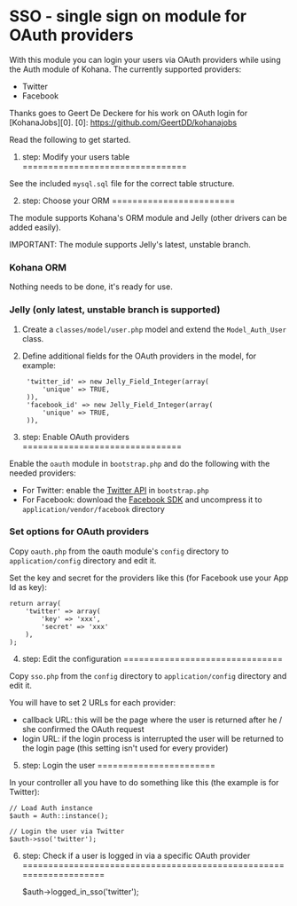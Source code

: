 # SSO - single sign on module for OAuth providers

With this module you can login your users via OAuth providers while using the Auth module of Kohana.
The currently supported providers:

* Twitter
* Facebook

Thanks goes to Geert De Deckere for his work on OAuth login for [KohanaJobs][0].
[0]: https://github.com/GeertDD/kohanajobs

Read the following to get started.

1. step: Modify your users table
================================

See the included `mysql.sql` file for the correct table structure.


2. step: Choose your ORM
========================

The module supports Kohana's ORM module and Jelly (other drivers can be added easily).

IMPORTANT: The module supports Jelly's latest, unstable branch.

### Kohana ORM

Nothing needs to be done, it's ready for use.

### Jelly (only latest, unstable branch is supported)

1. Create a `classes/model/user.php` model and extend the `Model_Auth_User` class.
2. Define additional fields for the OAuth providers in the model, for example:

		'twitter_id' => new Jelly_Field_Integer(array(
			'unique' => TRUE,
		)),
		'facebook_id' => new Jelly_Field_Integer(array(
			'unique' => TRUE,
		)),


3. step: Enable OAuth providers
===============================

Enable the `oauth` module in `bootstrap.php` and do the following with the needed providers:

* For Twitter: enable the [Twitter API][1] in `bootstrap.php`
* For Facebook: download the [Facebook SDK][2] and uncompress it to `application/vendor/facebook` directory

[1]: https://github.com/shadowhand/apis
[2]: https://github.com/facebook/php-sdk

### Set options for OAuth providers

Copy `oauth.php` from the oauth module's `config` directory to `application/config` directory and edit it.

Set the key and secret for the providers like this (for Facebook use your App Id as key):

	return array(
		'twitter' => array(
			'key' => 'xxx',
			'secret' => 'xxx'
		),
	);


4. step: Edit the configuration
===============================

Copy `sso.php` from the `config` directory to `application/config` directory and edit it.

You will have to set 2 URLs for each provider:

* callback URL: this will be the page where the user is returned after he / she confirmed the OAuth request
* login URL: if the login process is interrupted the user will be returned to the login page (this setting isn't used for every provider)


5. step: Login the user
=======================

In your controller all you have to do something like this (the example is for Twitter):

	// Load Auth instance
	$auth = Auth::instance();

	// Login the user via Twitter
	$auth->sso('twitter');


6. step: Check if a user is logged in via a specific OAuth provider
===================================================================

	$auth->logged_in_sso('twitter');